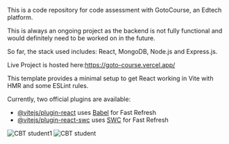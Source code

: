 This is a code repository for code assessment with GotoCourse, an Edtech platform. 

This is always an ongoing project as the backend is not fully functional and would definitely need to be worked on in the future.

So far, the stack used includes: React, MongoDB, Node.js and Express.js.

Live Project is hosted here:https://goto-course.vercel.app/

This template provides a minimal setup to get React working in Vite with HMR and some ESLint rules.

Currently, two official plugins are available:

- [@vitejs/plugin-react](https://github.com/vitejs/vite-plugin-react/blob/main/packages/plugin-react/README.md) uses [Babel](https://babeljs.io/) for Fast Refresh
- [@vitejs/plugin-react-swc](https://github.com/vitejs/vite-plugin-react-swc) uses [SWC](https://swc.rs/) for Fast Refresh

![CBT student1](https://github.com/Moses-chibuike/GotoCourse/assets/45429302/fc85c855-c468-438c-98d8-619e0fab5c63)
![CBT student](https://github.com/Moses-chibuike/GotoCourse/assets/45429302/78c0e5ba-6965-4b61-8f3e-4a37c95f1c67)
